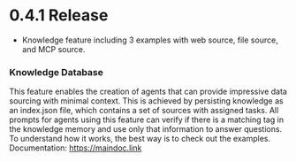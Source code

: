 # 0.4.1 Release

- Knowledge feature including 3 examples with web source, file source, and MCP source.

### Knowledge Database
This feature enables the creation of agents that can provide impressive data sourcing with minimal context. This is achieved by persisting knowledge as an index.json file, which contains a set of sources with assigned tasks. All prompts for agents using this feature can verify if there is a matching tag in the knowledge memory and use only that information to answer questions. To understand how it works, the best way is to check out the examples.
Documentation: https://maindoc.link